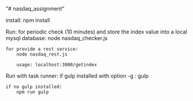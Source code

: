 "# nasdaq_assignment" 

install:
    npm install

Run:
    for periodic check (10 minutes) and store the index value into a local mysql database:
        node nasdaq_checker.js

    for provide a rest service:
        node nasdaq_rest.js

        usage: localhost:3000/getindex

Run with task runner:
    if gulp installed with option -g :
        gulp 

    if no gulp installed:
        npm run gulp